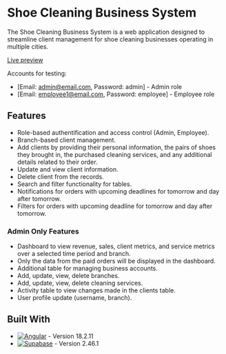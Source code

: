 # Shoe Cleaning Business System

The Shoe Cleaning Business System is a web application designed to streamline client management for shoe cleaning businesses operating in multiple cities.

[Live preview](https://dobirceanumihai.github.io/shoe-cleaning-business-system/#/login)

Accounts for testing:

* [Email: admin@email.com, Password: admin]  -  Admin role
* [Email: employee1@email.com, Password: employee]  -  Employee role

## Features

* Role-based authentification and access control (Admin, Employee).
* Branch-based client management.
* Add clients by providing their personal information, the pairs of shoes they brought in, the purchased cleaning services, and any additional details related to their order.
* Update and view client information.
* Delete client from the records.
* Search and filter functionality for tables.
* Notifications for orders with upcoming deadlines for tomorrow and day after tomorrow.
* Filters for orders with upcoming deadline for tomorrow and day after tomorrow.

### Admin Only Features

* Dashboard to view revenue, sales, client metrics, and service metrics over a selected time period and branch.
* Only the data from the paid orders will be displayed in the dashboard.
* Additional table for managing business accounts.
* Add, update, view, delete branches.
* Add, update, view, delete cleaning services.
* Activity table to view changes made in the clients table.
* User profile update (username, branch).

## Built With

* [![Angular][Angular.io]][Angular-url] - Version 18.2.11
* [![Supabase][Supabase.io]][Supabase-url] - Version 2.46.1

[Angular.io]: https://img.shields.io/badge/Angular-DD0031?style=for-the-badge&logo=angular&logoColor=white
[Angular-url]: https://angular.io/

[Supabase.io]: https://img.shields.io/badge/Supabase-3ECF8E?style=for-the-badge&logo=supabase&logoColor=white
[Supabase-url]: https://supabase.com/
